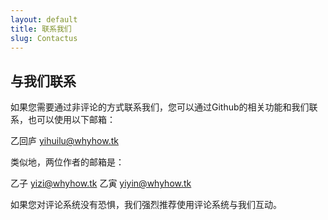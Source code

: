 ```yaml
---
layout: default
title: 联系我们
slug: Contactus
---
```

<style>
    .rotatinglogo { position: absolute; width: 16rem; height: 16rem; margin: 2rem auto; -webkit-animation:spin 2.5s linear infinite; -moz-animation:spin 2.5s linear infinite; animation:spin 2.5s linear infinite; } @-moz-keyframes spin { 100% { -moz-transform: rotate(360deg); } } @-webkit-keyframes spin { 100% { -webkit-transform: rotate(360deg); } } @keyframes spin { 100% { -webkit-transform: rotate(360deg); transform:rotate(360deg); } }
</style>

<h2>与我们联系</h2>

如果您需要通过非评论的方式联系我们，您可以通过Github的相关功能和我们联系，也可以使用以下邮箱：

乙回庐 [yihuilu@whyhow.tk](mailto:yihuilu@whyhow.tk)

类似地，两位作者的邮箱是：

乙子 [yizi@whyhow.tk](mailto:yizi@whyhow.tk)
乙寅 [yiyin@whyhow.tk](mailto:yiyin@whyhow.tk)

如果您对评论系统没有恐惧，我们强烈推荐使用评论系统与我们互动。
